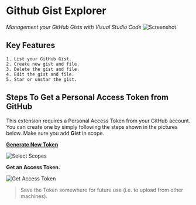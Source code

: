 # Github Gist Explorer

*Management your GitHub Gists with Visual Studio Code*
![Screenshot](https://github.com/k9982874/github-gist-explorer/media/guide-1.png)

## Key Features
```
1. List your GitHub Gist.
2. Create new gist and file.
3. Delete the gist and file.
4. Edit the gist and file.
5. Star or unstar the gist.
```

## Steps To Get a Personal Access Token from GitHub

This extension requires a Personal Access Token from your GitHub account. You can create one by simply following the steps shown in the pictures below. Make sure you add **Gist** in scope.

**[Generate New Token](https://github.com/settings/tokens/new?description=code-setting-sync&scopes=gist)**

![Select Scopes](https://github.com/k9982874/github-gist-explorer/media/guide-2.png)

**Get an Access Token.**

![Get Access Token](https://github.com/k9982874/github-gist-explorer/media/guide-3.png)


> Save the Token somewhere for future use (i.e. to upload from other machines).
